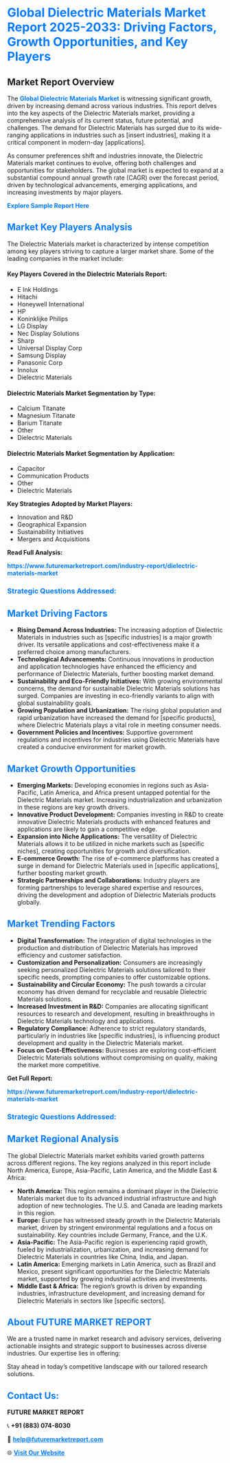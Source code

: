<h1 style="color: #007BFF;">Global Dielectric Materials Market Report 2025-2033: Driving Factors, Growth Opportunities, and Key Players</h1>

<section id="overview">
<h2>Market Report Overview</h2>
<p>The <a href="https://www.futuremarketreport.com/industry-report/dielectric-materials-market" style="color: #007BFF; text-decoration: none;"><strong>Global Dielectric Materials Market</strong></a> is witnessing significant growth, driven by increasing demand across various industries. This report delves into the key aspects of the Dielectric Materials market, providing a comprehensive analysis of its current status, future potential, and challenges. The demand for Dielectric Materials has surged due to its wide-ranging applications in industries such as [insert industries], making it a critical component in modern-day [applications].</p>
<p>As consumer preferences shift and industries innovate, the Dielectric Materials market continues to evolve, offering both challenges and opportunities for stakeholders. The global market is expected to expand at a substantial compound annual growth rate (CAGR) over the forecast period, driven by technological advancements, emerging applications, and increasing investments by major players.</p>
</section>

<section id="overview">
<p><a href="https://www.futuremarketreport.com/request-sample/reportId=107216" style="color: #007BFF; text-decoration: none;"><strong>Explore Sample Report Here</strong></a></p>
</section>

<section id="key-players">
<h2 style="color: #007BFF;">Market Key Players Analysis</h2>
<p>The Dielectric Materials market is characterized by intense competition among key players striving to capture a larger market share. Some of the leading companies in the market include:</p>
<h4>Key Players Covered in the Dielectric Materials Report:</h4>
<ul><li>E Ink Holdings</li><li>Hitachi</li><li>Honeywell International</li><li>HP</li><li>Koninklijke Philips</li><li>LG Display</li><li>Nec Display Solutions</li><li>Sharp</li><li>Universal Display Corp</li><li>Samsung Display</li><li>Panasonic Corp</li><li>Innolux</li><li>Dielectric Materials</li></ul>
<h4>Dielectric Materials Market Segmentation by Type:</h4>
<ul><li>Calcium Titanate</li><li>Magnesium Titanate</li><li>Barium Titanate</li><li>Other</li><li>Dielectric Materials</li></ul>

<h4>Dielectric Materials Market Segmentation by Application:</h4>
<ul><li>Capacitor</li><li>Communication Products</li><li>Other</li><li>Dielectric Materials</li></ul>
<p><strong>Key Strategies Adopted by Market Players:</strong></p>
<ul>
<li>Innovation and R&D</li>
<li>Geographical Expansion</li>
<li>Sustainability Initiatives</li>
<li>Mergers and Acquisitions</li>
</ul>
</section>

<section>
<p><strong>Read Full Analysis: </strong></p><a href="https://www.futuremarketreport.com/industry-report/dielectric-materials-market" style="color: #007BFF; text-decoration: none;"><strong>https://www.futuremarketreport.com/industry-report/dielectric-materials-market</strong></a>
<h3 style="color: #007BFF;">Strategic Questions Addressed:</h3>
</section>

<section id="driving-factors">
<h2 style="color: #007BFF;">Market Driving Factors</h2>
<ul>
<li><strong>Rising Demand Across Industries:</strong> The increasing adoption of Dielectric Materials in industries such as [specific industries] is a major growth driver. Its versatile applications and cost-effectiveness make it a preferred choice among manufacturers.</li>
<li><strong>Technological Advancements:</strong> Continuous innovations in production and application technologies have enhanced the efficiency and performance of Dielectric Materials, further boosting market demand.</li>
<li><strong>Sustainability and Eco-Friendly Initiatives:</strong> With growing environmental concerns, the demand for sustainable Dielectric Materials solutions has surged. Companies are investing in eco-friendly variants to align with global sustainability goals.</li>
<li><strong>Growing Population and Urbanization:</strong> The rising global population and rapid urbanization have increased the demand for [specific products], where Dielectric Materials plays a vital role in meeting consumer needs.</li>
<li><strong>Government Policies and Incentives:</strong> Supportive government regulations and incentives for industries using Dielectric Materials have created a conducive environment for market growth.</li>
</ul>
</section>

<section id="growth-opportunities">
<h2 style="color: #007BFF;">Market Growth Opportunities</h2>
<ul>
<li><strong>Emerging Markets:</strong> Developing economies in regions such as Asia-Pacific, Latin America, and Africa present untapped potential for the Dielectric Materials market. Increasing industrialization and urbanization in these regions are key growth drivers.</li>
<li><strong>Innovative Product Development:</strong> Companies investing in R&D to create innovative Dielectric Materials products with enhanced features and applications are likely to gain a competitive edge.</li>
<li><strong>Expansion into Niche Applications:</strong> The versatility of Dielectric Materials allows it to be utilized in niche markets such as [specific niches], creating opportunities for growth and diversification.</li>
<li><strong>E-commerce Growth:</strong> The rise of e-commerce platforms has created a surge in demand for Dielectric Materials used in [specific applications], further boosting market growth.</li>
<li><strong>Strategic Partnerships and Collaborations:</strong> Industry players are forming partnerships to leverage shared expertise and resources, driving the development and adoption of Dielectric Materials products globally.</li>
</ul>
</section>

<section id="trending-factors">
<h2 style="color: #007BFF;">Market Trending Factors</h2>
<ul>
<li><strong>Digital Transformation:</strong> The integration of digital technologies in the production and distribution of Dielectric Materials has improved efficiency and customer satisfaction.</li>
<li><strong>Customization and Personalization:</strong> Consumers are increasingly seeking personalized Dielectric Materials solutions tailored to their specific needs, prompting companies to offer customizable options.</li>
<li><strong>Sustainability and Circular Economy:</strong> The push towards a circular economy has driven demand for recyclable and reusable Dielectric Materials solutions.</li>
<li><strong>Increased Investment in R&D:</strong> Companies are allocating significant resources to research and development, resulting in breakthroughs in Dielectric Materials technology and applications.</li>
<li><strong>Regulatory Compliance:</strong> Adherence to strict regulatory standards, particularly in industries like [specific industries], is influencing product development and quality in the Dielectric Materials market.</li>
<li><strong>Focus on Cost-Effectiveness:</strong> Businesses are exploring cost-efficient Dielectric Materials solutions without compromising on quality, making the market more competitive.</li>
</ul>
</section>

<section>
<p><strong>Get Full Report: </strong></p><a href="https://www.futuremarketreport.com/industry-report/dielectric-materials-market" style="color: #007BFF; text-decoration: none;"><strong>https://www.futuremarketreport.com/industry-report/dielectric-materials-market</strong></a>
<h3 style="color: #007BFF;">Strategic Questions Addressed:</h3>
</section>


<section id="regional-analysis">
<h2 style="color: #007BFF;">Market Regional Analysis</h2>
<p>The global Dielectric Materials market exhibits varied growth patterns across different regions. The key regions analyzed in this report include North America, Europe, Asia-Pacific, Latin America, and the Middle East & Africa:</p>
<ul>
<li><strong>North America:</strong> This region remains a dominant player in the Dielectric Materials market due to its advanced industrial infrastructure and high adoption of new technologies. The U.S. and Canada are leading markets in this region.</li>
<li><strong>Europe:</strong> Europe has witnessed steady growth in the Dielectric Materials market, driven by stringent environmental regulations and a focus on sustainability. Key countries include Germany, France, and the U.K.</li>
<li><strong>Asia-Pacific:</strong> The Asia-Pacific region is experiencing rapid growth, fueled by industrialization, urbanization, and increasing demand for Dielectric Materials in countries like China, India, and Japan.</li>
<li><strong>Latin America:</strong> Emerging markets in Latin America, such as Brazil and Mexico, present significant opportunities for the Dielectric Materials market, supported by growing industrial activities and investments.</li>
<li><strong>Middle East & Africa:</strong> The region’s growth is driven by expanding industries, infrastructure development, and increasing demand for Dielectric Materials in sectors like [specific sectors].</li>
</ul>
</section>

<footer>
<h2 style="color: #007BFF;">About FUTURE MARKET REPORT</h2>
<p>We are a trusted name in market research and advisory services, delivering actionable insights and strategic support to businesses across diverse industries. Our expertise lies in offering:</p>

<p>Stay ahead in today’s competitive landscape with our tailored research solutions.</p>

<h2 style="color: #007BFF;">Contact Us:</h2>
<p><strong>FUTURE MARKET REPORT</strong></p>
<p>📞 <strong>+91 (883) 074-8030</strong></p>
<p>📧 <strong><a href="mailto:help@futuremarketreport.com" style="color: #007BFF;">help@futuremarketreport.com</a></strong></p>
<p>🌐 <strong><a href="https://www.futuremarketreport.com/" style="color: #007BFF;">Visit Our Website</a></strong></p>
</footer>